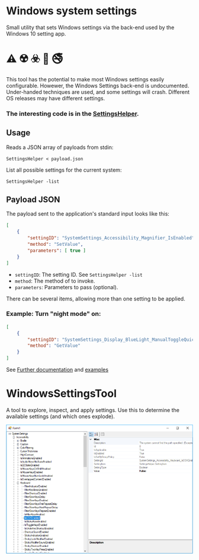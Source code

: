 # Windows system settings

Small utility that sets Windows settings via the back-end used by the Windows 10 setting app.

# :warning: :radioactive: :biohazard: :underage: :no_smoking: 

This tool has the potential to make most Windows settings easily configurable. Howewer, the Windows Settings back-end
is undocumented. Under-handed techniques are used, and some settings will crash. Different OS releases may have
different settings.

### The interesting code is in the [SettingsHelper](settingsHelper/SettingsHelper).

## Usage

Reads a JSON array of payloads from stdin:

    SettingsHelper < payload.json

List all possible settings for the current system:

    SettingsHelper -list

## Payload JSON

The payload sent to the application's standard input looks like this:

```json
[
    {
        "settingID": "SystemSettings_Accessibility_Magnifier_IsEnabled",
        "method": "SetValue",
        "parameters": [ true ]
    }
]
```

* `settingID`: The setting ID. See `SettingsHelper -list`
* `method`: The method of  to invoke.
* `parameters`: Parameters to pass (optional).

There can be several items, allowing more than one setting to be applied.

### Example: Turn "night mode" on:

```json
[
    {
        "settingID": "SystemSettings_Display_BlueLight_ManualToggleQuickAction",
        "method": "GetValue"
    }
]
```

See [Further documentation](settingsHelper/README.md) and [examples](./examples) 


# WindowsSettingsTool

A tool to explore, inspect, and apply settings. Use this to determine the available settings (and which ones explode).

![Screenshot](screenshot.png)
